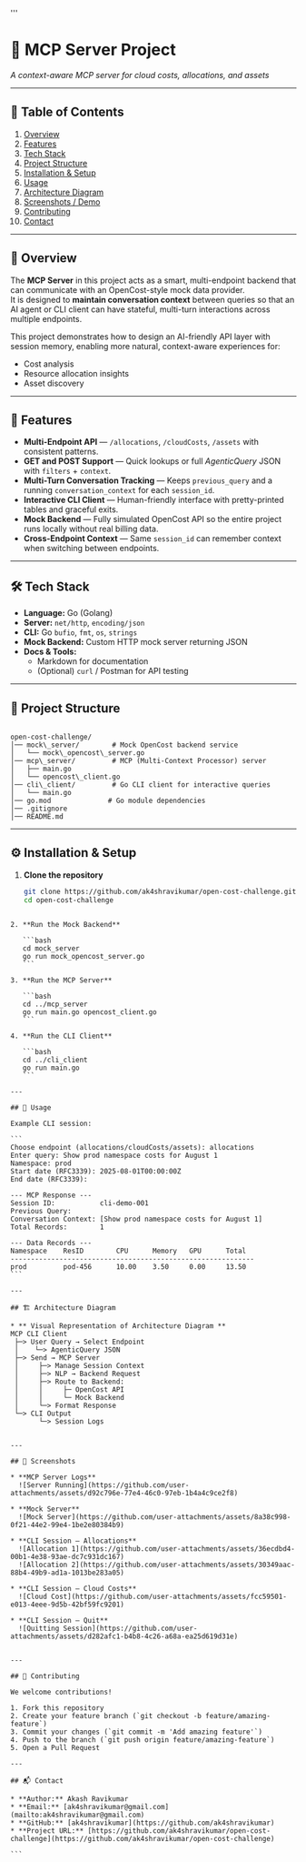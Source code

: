'''
# 🚀 MCP Server Project 


  
*A context-aware MCP server for cloud costs, allocations, and assets*

---

## 📑 Table of Contents
1. [Overview](#-overview)
2. [Features](#-features)
3. [Tech Stack](#-tech-stack)
4. [Project Structure](#-project-structure)
5. [Installation & Setup](#️-installation--setup)
6. [Usage](#-usage)
7. [Architecture Diagram](#-architecture-diagram)
8. [Screenshots / Demo](#-screenshots--demo)
9. [Contributing](#-contributing)
10. [Contact](#-contact)

---

## 📖 Overview
The **MCP Server** in this project acts as a smart, multi-endpoint backend that can communicate with an OpenCost-style mock data provider.  
It is designed to **maintain conversation context** between queries so that an AI agent or CLI client can have stateful, multi-turn interactions across multiple endpoints.

This project demonstrates how to design an AI-friendly API layer with session memory, enabling more natural, context-aware experiences for:
- Cost analysis
- Resource allocation insights
- Asset discovery

---

## 🌟 Features
- **Multi-Endpoint API** — `/allocations`, `/cloudCosts`, `/assets` with consistent patterns.  
- **GET and POST Support** — Quick lookups or full *AgenticQuery* JSON with `filters` + `context`.  
- **Multi-Turn Conversation Tracking** — Keeps `previous_query` and a running `conversation_context` for each `session_id`.  
- **Interactive CLI Client** — Human-friendly interface with pretty-printed tables and graceful exits.  
- **Mock Backend** — Fully simulated OpenCost API so the entire project runs locally without real billing data.  
- **Cross-Endpoint Context** — Same `session_id` can remember context when switching between endpoints.  

---

## 🛠 Tech Stack
- **Language:** Go (Golang)  
- **Server:** `net/http`, `encoding/json`  
- **CLI:** Go `bufio`, `fmt`, `os`, `strings`  
- **Mock Backend:** Custom HTTP mock server returning JSON  
- **Docs & Tools:**  
  - Markdown for documentation  
  - (Optional) `curl` / Postman for API testing  

---

## 📂 Project Structure
```

open-cost-challenge/
│── mock\_server/        # Mock OpenCost backend service
│   └── mock\_opencost\_server.go
│── mcp\_server/         # MCP (Multi-Context Processor) server
│   ├── main.go
│   └── opencost\_client.go
│── cli\_client/         # Go CLI client for interactive queries
│   └── main.go
│── go.mod              # Go module dependencies
│── .gitignore
│── README.md

````

---

## ⚙️ Installation & Setup
1. **Clone the repository**
   ```bash
   git clone https://github.com/ak4shravikumar/open-cost-challenge.git
   cd open-cost-challenge
````

2. **Run the Mock Backend**

   ```bash
   cd mock_server
   go run mock_opencost_server.go
   ```

3. **Run the MCP Server**

   ```bash
   cd ../mcp_server
   go run main.go opencost_client.go
   ```

4. **Run the CLI Client**

   ```bash
   cd ../cli_client
   go run main.go
   ```

---

## 🚦 Usage

Example CLI session:

```
Choose endpoint (allocations/cloudCosts/assets): allocations
Enter query: Show prod namespace costs for August 1
Namespace: prod
Start date (RFC3339): 2025-08-01T00:00:00Z
End date (RFC3339):

--- MCP Response ---
Session ID:           cli-demo-001
Previous Query:
Conversation Context: [Show prod namespace costs for August 1]
Total Records:        1

--- Data Records ---
Namespace    ResID        CPU      Memory   GPU      Total
------------------------------------------------------------
prod         pod-456      10.00    3.50     0.00     13.50
```

---

## 🏗 Architecture Diagram

* ** Visual Representation of Architecture Diagram **
MCP CLI Client
 ├─> User Query → Select Endpoint
 │    └─> AgenticQuery JSON
 ├─> Send → MCP Server
 │     ├─> Manage Session Context
 │     ├─> NLP → Backend Request
 │     ├─> Route to Backend:
 │     │     ├─ OpenCost API
 │     │     └─ Mock Backend
 │     └─> Format Response
 └─> CLI Output
       └─> Session Logs


---

## 📸 Screenshots

* **MCP Server Logs**  
  ![Server Running](https://github.com/user-attachments/assets/d92c796e-77e4-46c0-97eb-1b4a4c9ce2f8)

* **Mock Server**  
  ![Mock Server](https://github.com/user-attachments/assets/8a38c998-0f21-44e2-99e4-1be2e80384b9)

* **CLI Session – Allocations**  
  ![Allocation 1](https://github.com/user-attachments/assets/36ecdbd4-00b1-4e38-93ae-dc7c931dc167)  
  ![Allocation 2](https://github.com/user-attachments/assets/30349aac-88b4-49b9-ad1a-1013be283a05)

* **CLI Session – Cloud Costs**  
  ![Cloud Cost](https://github.com/user-attachments/assets/fcc59501-e013-4eee-9d5b-42bf59fc9201)

* **CLI Session – Quit**  
  ![Quitting Session](https://github.com/user-attachments/assets/d282afc1-b4b8-4c26-a68a-ea25d619d31e)


---

## 🤝 Contributing

We welcome contributions!

1. Fork this repository
2. Create your feature branch (`git checkout -b feature/amazing-feature`)
3. Commit your changes (`git commit -m 'Add amazing feature'`)
4. Push to the branch (`git push origin feature/amazing-feature`)
5. Open a Pull Request

---

## 📬 Contact

* **Author:** Akash Ravikumar
* **Email:** [ak4shravikumar@gmail.com](mailto:ak4shravikumar@gmail.com)
* **GitHub:** [ak4shravikumar](https://github.com/ak4shravikumar)
* **Project URL:** [https://github.com/ak4shravikumar/open-cost-challenge](https://github.com/ak4shravikumar/open-cost-challenge)

```

